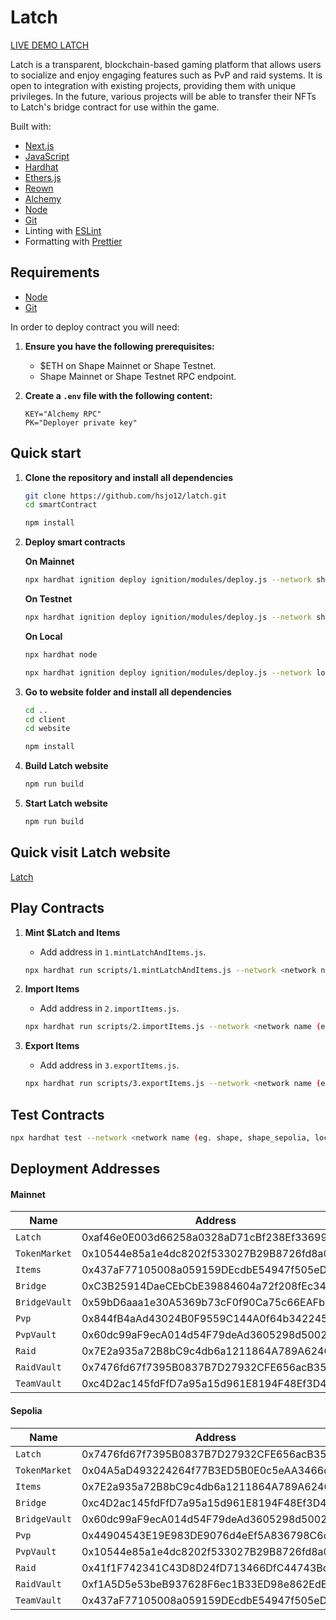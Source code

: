 # Latch

[LIVE DEMO LATCH](https://latch.netlify.app/)

Latch is a transparent, blockchain-based gaming platform that allows users to socialize and enjoy engaging features such as PvP and raid systems. It is open to integration with existing projects, providing them with unique privileges. In the future, various projects will be able to transfer their NFTs to Latch's bridge contract for use within the game.

Built with:

- [Next.js](https://nextjs.org)
- [JavaScript](https://www.javascript.com/)
- [Hardhat](https://hardhat.org)
- [Ethers.js](https://docs.ethers.io/v6/)
- [Reown](https://reown.com/)
- [Alchemy](https://www.alchemy.com/)
- [Node](https://nodejs.org/en/download/)
- [Git](https://git-scm.com/downloads)
- Linting with [ESLint](https://eslint.org)
- Formatting with [Prettier](https://prettier.io)

## Requirements

- [Node](https://nodejs.org/en/download/)
- [Git](https://git-scm.com/downloads)

In order to deploy contract you will need:

1. **Ensure you have the following prerequisites:**

   - $ETH on Shape Mainnet or Shape Testnet.
   - Shape Mainnet or Shape Testnet RPC endpoint.

2. **Create a `.env` file with the following content:**
   ```env
   KEY="Alchemy RPC"
   PK="Deployer private key"
   ```

## Quick start

1. **Clone the repository and install all dependencies**

   ```bash
   git clone https://github.com/hsjo12/latch.git
   cd smartContract

   npm install

   ```

2. **Deploy smart contracts**

   **On Mainnet**

   ```bash
   npx hardhat ignition deploy ignition/modules/deploy.js --network shape
   ```

   **On Testnet**

   ```bash
   npx hardhat ignition deploy ignition/modules/deploy.js --network shape_sepolia
   ```

   **On Local**

   ```bash
   npx hardhat node
   ```

   ```bash
   npx hardhat ignition deploy ignition/modules/deploy.js --network localhost
   ```

3. **Go to website folder and install all dependencies**

   ```bash
   cd ..
   cd client
   cd website

   npm install

   ```

4. **Build Latch website**

   ```bash
   npm run build
   ```

5. **Start Latch website**

   ```bash
   npm run build
   ```

## Quick visit Latch website

[Latch](https://latch.netlify.app/)

## Play Contracts

1. **Mint $Latch and Items**

   - Add address in `1.mintLatchAndItems.js`.

   ```bash
   npx hardhat run scripts/1.mintLatchAndItems.js --network <network name (eg. shape, shape_sepolia, localhost)>
   ```

2. **Import Items**

   - Add address in `2.importItems.js`.

   ```bash
   npx hardhat run scripts/2.importItems.js --network <network name (eg. shape, shape_sepolia, localhost)>
   ```

3. **Export Items**

   - Add address in `3.exportItems.js`.

   ```bash
   npx hardhat run scripts/3.exportItems.js --network <network name (eg. shape, shape_sepolia, localhost)>
   ```

## Test Contracts

```bash
npx hardhat test --network <network name (eg. shape, shape_sepolia, localhost)>
```

## Deployment Addresses

#### Mainnet

| Name          | Address                                    |
| ------------- | ------------------------------------------ |
| `Latch`       | 0xaf46e0E003d66258a0328aD71cBf238Ef3369950 |
| `TokenMarket` | 0x10544e85a1e4dc8202f533027B29B8726fd8a0f0 |
| `Items`       | 0x437aF77105008a059159DEcdbE54947f505eD80f |
| `Bridge`      | 0xC3B25914DaeCEbCbE39884604a72f208fEc349C8 |
| `BridgeVault` | 0x59bD6aaa1e30A5369b73cF0f90Ca75c66EAFb9d9 |
| `Pvp`         | 0x844fB4aAd43024B0F9559C144A0f64b34224586D |
| `PvpVault`    | 0x60dc99aF9ecA014d54F79deAd3605298d500223E |
| `Raid`        | 0x7E2a935a72B8bC9c4db6a1211864A789A624068d |
| `RaidVault`   | 0x7476fd67f7395B0837B7D27932CFE656acB35112 |
| `TeamVault`   | 0xc4D2ac145fdFfD7a95a15d961E8194F48Ef3D48f |

#### Sepolia

| Name          | Address                                    |
| ------------- | ------------------------------------------ |
| `Latch`       | 0x7476fd67f7395B0837B7D27932CFE656acB35112 |
| `TokenMarket` | 0x04A5aD493224264f77B3ED5B0E0c5eAA3466d81d |
| `Items`       | 0x7E2a935a72B8bC9c4db6a1211864A789A624068d |
| `Bridge`      | 0xc4D2ac145fdFfD7a95a15d961E8194F48Ef3D48f |
| `BridgeVault` | 0x60dc99aF9ecA014d54F79deAd3605298d500223E |
| `Pvp`         | 0x44904543E19E983DE9076d4eEf5A836798C6c851 |
| `PvpVault`    | 0x10544e85a1e4dc8202f533027B29B8726fd8a0f0 |
| `Raid`        | 0x41f1F742341C43D8D24fD713466DfC44743BdFA8 |
| `RaidVault`   | 0xf1A5D5e53beB937628F6ec1B33ED98e862EdEC26 |
| `TeamVault`   | 0x437aF77105008a059159DEcdbE54947f505eD80f |
